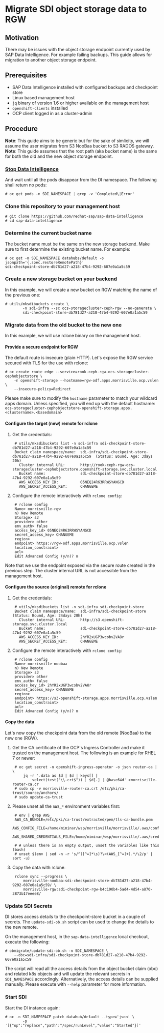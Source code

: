 # Migrate SDI object storage data to RGW

## Motivation

There may be issues with the object storage endpoint currently used by SAP Data Intelligence. For example failing backups. This guide allows for migration to another object storage endpoint.

## Prerequisites

- SAP Data Intelligence installed with configured backups and checkpoint store
- Linux based management host
- `jq` binary of version 1.6 or higher available on the management host
- `openshift-clients` installed
- OCP client logged in as a cluster-admin

## Procedure

**Note**: This guide aims to be generic but for the sake of simlicity, we will assume the user migrates from S3 NooBaa bucket to S3 RADOS gateway.  
**Note**: This guide assumes that the root path (aka bucket name) is the same for both the old and the new object storage endpoint.

### [Stop Data Intelligence](https://access.redhat.com/articles/5100521#ocp-up-stop-sdi)

And wait until all the pods disappear from the DI namespace. The following shall return no pods:

    # oc get pods -n SDI_NAMESPACE | grep -v 'Completed\|Error'

### Clone this repository to your management host

    # git clone https://github.com/redhat-sap/sap-data-intelligence
    # cd sap-data-intelligence

### Determine the current bucket name

The bucket name must be the same on the new storage backend. Make sure to first determine the existing bucket name. For example:

    # oc get -n SDI_NAMESPACE datahubs/default -o jsonpath='{.spec.restoreRemotePath}'
    sdi-checkpoint-store-db781d27-a218-47b4-9292-607e0a1a5c59

### Create a new storage bucket on your backend

In this example, we will create a new bucket on RGW matching the name of the previous one:

    # utils/mksdibuckets create \
            -n sdi-infra --sc ocs-storagecluster-ceph-rgw --no-generate \
            sdi-checkpoint-store-db781d27-a218-47b4-9292-607e0a1a5c59

### Migrate data from the old bucket to the new one

In this example, we will use rclone binary on the management host.

#### Provide a secure endpoint for RGW

The default route is insecure (plain HTTP). Let's expose the RGW service secured with TLS for the use with rclone:

    # oc create route edge --service=rook-ceph-rgw-ocs-storagecluster-cephobjectstore \
        -n openshift-storage --hostname=rgw-odf.apps.morrisville.ocp.vslen \
        --insecure-policy=Redirect 

Please make sure to modify the `hostname` parameter to match your wildcard apps domain. Unless specified, you will end up with the default hostname: `ocs-storagecluster-cephobjectstore-openshift-storage.apps.<clustername>.<basedomain>`

#### Configure the target (new) remote for rclone

1. Get the credentials:

        # utils/mksdibuckets list -n sdi-infra sdi-checkpoint-store-db781d27-a218-47b4-9292-607e0a1a5c59
        Bucket claim namespace/name:  sdi-infra/sdi-checkpoint-store-db781d27-a218-47b4-9292-607e0a1a5c59  (Status: Bound, Age: 3days 20h)
          Cluster internal URL:       http://rook-ceph-rgw-ocs-storagecluster-cephobjectstore.openshift-storage.svc.cluster.local
          Bucket name:                sdi-checkpoint-store-db781d27-a218-47b4-9292-607e0a1a5c59
          AWS_ACCESS_KEY_ID:          05NEQ24R63RRWSYANGCD
          AWS_SECRET_ACCESS_KEY:      CHANGEME

2. Configure the remote interactively with `rclone config`:

        # rclone config
        Name> morrisville-rgw
        n) New Remote
        Storage> s3
        provider> other
        env_auth> false
        access_key_id> 05NEQ24R63RRWSYANGCD
        secret_access_key> CHANGEME
        region>
        endpoint> https://rgw-odf.apps.morrisville.ocp.vslen
        location_constraint>
        acl>
        Edit Advanced Config (y/n)? n

Note that we use the endpoint exposed via the secure route created in the previous step. The cluster internal URL is not accessible from the management host.

#### Configure the source (original) remote for rclone

1. Get the credentials:

        # utils/mksdibuckets list -n sdi-infra sdi-checkpoint-store
        Bucket claim namespace/name:  sdi-infra/sdi-checkpoint-store  (Status: Bound, Age: 24days 20h)
          Cluster internal URL:       http://s3.openshift-storage.svc.cluster.local
          Bucket name:                sdi-checkpoint-store-db781d27-a218-47b4-9292-607e0a1a5c59
          AWS_ACCESS_KEY_ID:          2hYR2xUGP3wcobv2VA8r
          AWS_SECRET_ACCESS_KEY:      CHANGEME

2. Configure the remote interactively with `rclone config`:

        # rclone config
        Name> morrisville-noobaa
        n) New Remote
        Storage> s3
        provider> other
        env_auth> false
        access_key_id> 2hYR2xUGP3wcobv2VA8r
        secret_access_key> CHANGEME
        region>
        endpoint> https://s3-openshift-storage.apps.morrisville.ocp.vslen
        location_constraint>
        acl>
        Edit Advanced Config (y/n)? n

#### Copy the data

Let's now copy the checkpoint data from the old remote (NooBaa) to the new one (RGW).

1. Get the CA certificate of the OCP's Ingress Controller and make it trusted on the management host. The following is an example for RHEL 7 or newer:

        # oc get secret -n openshift-ingress-operator -o json router-ca | \
            jq -r '.data as $d | $d | keys[] |
                select(test("\\.crt$")) | $d[.] | @base64d' >morrisville-router-ca.cr
        # sudo cp -v morrisville-router-ca.crt /etc/pki/ca-trust/source/anchors/
        # sudo update-ca-trust

2. Please unset all the `AWS_*` environment variables first:

        # env | grep AWS_
        AWS_CA_BUNDLE=/etc/pki/ca-trust/extracted/pem/tls-ca-bundle.pem
        AWS_CONFIG_FILE=/home/miminar/wsp/morrisville/morrisville/.aws/config
        AWS_SHARED_CREDENTIALS_FILE=/home/miminar/wsp/morrisville/.aws/credentials

        # # unless there is an empty output, unset the variables like this (bash)
        # unset $(env | sed -n -r 's/^([^=]*\s)?\<(AWS_[^=]+).*/\2/p' | sort -u)

3. Copy the data with rclone:

        rclone sync --progress \
            morrisville-noobaa:sdi-checkpoint-store-db781d27-a218-47b4-9292-607e0a1a5c59/ \
            morrisville-rgw:sdi-checkpoint-rgw-b4c190b4-5ad4-4d54-a870-3873b17eeee8/

### Update SDI Secrets

DI stores access details to the checkpoint-store bucket in a couple of secrets. The `update-sdi-ob.sh` script can be used to change the details to the new remote.

On the management host, in the `sap-data-intelligence` local checkout, execute the following:

    # obmigrate/update-sdi-ob.sh -n SDI_NAMESPACE \
        --obc=sdi-infra/sdi-checkpoint-store-db781d27-a218-47b4-9292-607e0a1a5c59

The script will read all the access details from the object bucket claim (obc) and related k8s objects and will update the relevant secrets in `SDI_NAMESPACE` accordingly. Alternatively, the access details can be supplied manually. Please execute with `--help` parameter for more information.

### Start SDI

Start the DI instance again:

    # oc -n SDI_NAMESPACE patch datahub/default --type='json' \
            -p '[{"op":"replace","path":"/spec/runLevel","value":"Started"}]'
